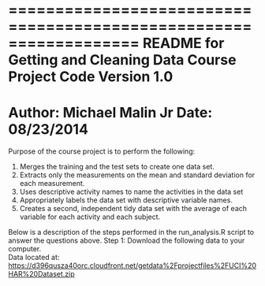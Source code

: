 ==================================================================
README for Getting and Cleaning Data Course Project Code
Version 1.0
==================================================================
Author: Michael Malin Jr
Date: 08/23/2014
==================================================================
Purpose of the course project is to perform the following:
1. Merges the training and the test sets to create one data set.
2. Extracts only the measurements on the mean and standard deviation for each measurement. 
3. Uses descriptive activity names to name the activities in the data set
4. Appropriately labels the data set with descriptive variable names. 
5. Creates a second, independent tidy data set with the average of each variable for each activity and each subject. 

Below is a description of the steps performed in the run_analysis.R script  to answer the questions above.
Step 1: 
Download the following data to your computer.
<br>
Data located at: <br>
https://d396qusza40orc.cloudfront.net/getdata%2Fprojectfiles%2FUCI%20HAR%20Dataset.zip 
<br>
